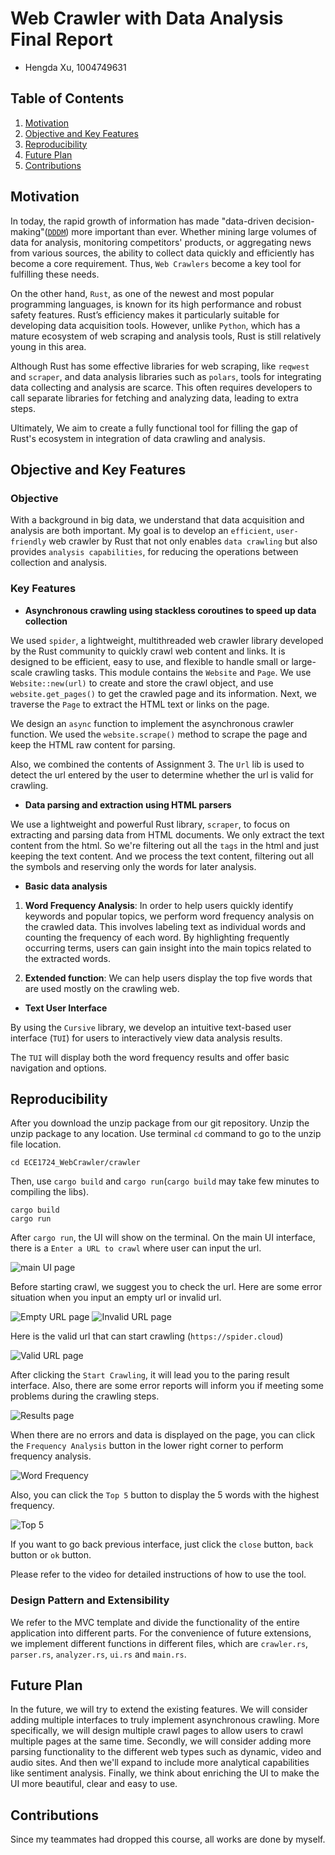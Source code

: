 # **Web Crawler with Data Analysis Final Report**

- Hengda Xu, 1004749631

## **Table of Contents**
1. [Motivation](#motivation)
2. [Objective and Key Features](#objective-and-key-features)
3. [Reproducibility](#reproducibility)
4. [Future Plan](#future-plan)
5. [Contributions](#contributions)

## **Motivation**

In today, the rapid growth of information has made "data-driven decision-making"([`DDDM`](https://www.ibm.com/think/topics/data-driven-decision-making)) more important than ever. Whether mining large volumes of data for analysis, monitoring competitors' products, or aggregating news from various sources, the ability to collect data quickly and efficiently has become a core requirement. Thus, `Web Crawlers` become a key tool for fulfilling these needs.

On the other hand, `Rust`, as one of the newest and most popular programming languages, is known for its high performance and robust safety features. Rust’s efficiency makes it particularly suitable for developing data acquisition tools. However, unlike `Python`, which has a mature ecosystem of web scraping and analysis tools, Rust is still relatively young in this area. 

Although Rust has some effective libraries for web scraping, like `reqwest` and `scraper`, and data analysis libraries such as `polars`, tools for integrating data collecting and analysis are scarce. This often requires developers to call separate libraries for fetching and analyzing data, leading to extra steps. 

Ultimately, We aim to create a fully functional tool for filling the gap of Rust's ecosystem in integration of data crawling and analysis.

## **Objective and Key Features**

### **Objective**

With a background in big data, we understand that data acquisition and analysis are both important. My goal is to develop an `efficient`, `user-friendly` web crawler by Rust that not only enables `data crawling` but also provides `analysis capabilities`, for reducing the operations between collection and analysis.

### **Key Features**

- **Asynchronous crawling using stackless coroutines to speed up data collection**

We used `spider`, a lightweight, multithreaded web crawler library developed by the Rust community to quickly crawl web content and links. It is designed to be efficient, easy to use, and flexible to handle small or large-scale crawling tasks. This module contains the `Website` and `Page`. We use `Website::new(url)` to create and store the crawl object, and use `website.get_pages()` to get the crawled page and its information. Next, we traverse the `Page` to extract the HTML text or links on the page.

We design an `async` function to implement the asynchronous crawler function. We used the `website.scrape()` method to scrape the page and keep the HTML raw content for parsing.

Also, we combined the contents of Assignment 3. The `Url` lib is used to detect the url entered by the user to determine whether the url is valid for crawling.

- **Data parsing and extraction using HTML parsers**

We use a lightweight and powerful Rust library, `scraper`, to focus on extracting and parsing data from HTML documents. We only extract the text content from the html. So we're filtering out all the `tags` in the html and just keeping the text content. And we process the text content, filtering out all the symbols and reserving only the words for later analysis.

- **Basic data analysis**

1. **Word Frequency Analysis**: In order to help users quickly identify keywords and popular topics, we perform word frequency analysis on the crawled data. This involves labeling text as individual words and counting the frequency of each word. By highlighting frequently occurring terms, users can gain insight into the main topics related to the extracted words.

2. **Extended function**: We can help users display the top five words that are used mostly on the crawling web.

- **Text User Interface**

By using the `Cursive` library, we develop an intuitive text-based user interface (`TUI`) for users to interactively view data analysis results. 

The `TUI` will display both the word frequency results and offer basic navigation and options.

## **Reproducibility**

After you download the unzip package from our git repository. Unzip the unzip package to any location. Use terminal `cd` command to go to the unzip file location.
```
cd ECE1724_WebCrawler/crawler
```
Then, use `cargo build` and `cargo run`(`cargo build` may take few minutes to compiling the libs). 
```
cargo build
cargo run
```
After `cargo run`, the UI will show on the terminal. On the main UI interface, there is a `Enter a URL to crawl` where user can input the url. 

![main UI page](main.jpg)

Before starting crawl, we suggest you to check the url. Here are some error situation when you input an empty url or invalid url.

![Empty URL page](emptyurl.jpg)
![Invalid URL page](invalidurl.jpg)

Here is the valid url that can start crawling (`https://spider.cloud`)

![Valid URL page](successurl.jpg)

After clicking the `Start Crawling`, it will lead you to the paring result interface. Also, there are some error reports will inform you if meeting some problems during the crawling steps.

![Results page](Parsing.jpg)

When there are no errors and data is displayed on the page, you can click the `Frequency Analysis` button in the lower right corner to perform frequency analysis.

![Word Frequency](wf.jpg)

Also, you can click the `Top 5` button to display the 5 words with the highest frequency.

![Top 5](top.jpg)

If you want to go back previous interface, just click the `close` button, `back` button or `ok` button.

Please refer to the video for detailed instructions of how to use the tool.

### Design Pattern and Extensibility
We refer to the MVC template and divide the functionality of the entire application into different parts. For the convenience of future extensions, we implement different functions in different files, which are `crawler.rs`, `parser.rs`, `analyzer.rs`, `ui.rs` and `main.rs`.


## **Future Plan**

In the future, we will try to extend the existing features.
We will consider adding multiple interfaces to truly implement asynchronous crawling. More specifically, we will design multiple crawl pages to allow users to crawl multiple pages at the same time.
Secondly, we will consider adding more parsing functionality to the different web types such as dynamic, video and audio sites.
And then we'll expand to include more analytical capabilities like sentiment analysis.
Finally, we think about enriching the UI to make the UI more beautiful, clear and easy to use.

## **Contributions**

Since my teammates had dropped this course, all works are done by myself.